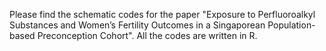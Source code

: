 Please find the schematic codes for the paper "Exposure to Perfluoroalkyl Substances and Women’s Fertility Outcomes in a Singaporean Population-based Preconception Cohort". All the codes are written in R.
